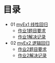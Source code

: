 # 目录
- 01 [myEx1 线性回归](https://github.com/Lihao-me/My-MachineLearning/tree/main/01_Coursera-ML-AndrewNg-2011/02_exercises/01_myEx1)
  - [作业1题目要求](https://github.com/Lihao-me/My-MachineLearning/blob/main/01_Coursera-ML-AndrewNg-2011/02_exercises/01_myEx1/ex1.pdf)
  - [作业1解决记录](https://github.com/Lihao-me/My-MachineLearning/blob/main/01_Coursera-ML-AndrewNg-2011/02_exercises/01_myEx1/ex1_record.md)
- 02 [myEx2 逻辑回归](https://github.com/Lihao-me/My-MachineLearning/tree/main/01_Coursera-ML-AndrewNg-2011/02_exercises/02_myEx2)
  - [作业2题目要求](https://github.com/Lihao-me/My-MachineLearning/blob/main/01_Coursera-ML-AndrewNg-2011/02_exercises/02_myEx2/ex2.pdf)
  - [作业2解决记录](https://github.com/Lihao-me/My-MachineLearning/blob/main/01_Coursera-ML-AndrewNg-2011/02_exercises/02_myEx2/ex2_record.md)
